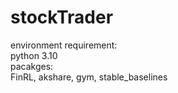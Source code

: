 # stockTrader
environment requirement:  
python 3.10  
pacakges:  
FinRL, akshare, gym, stable_baselines
